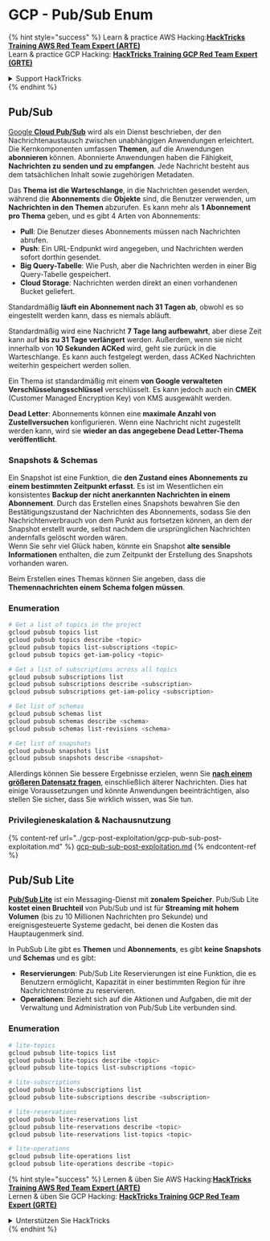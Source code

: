 # GCP - Pub/Sub Enum

{% hint style="success" %}
Learn & practice AWS Hacking:<img src="../../../.gitbook/assets/image (1).png" alt="" data-size="line">[**HackTricks Training AWS Red Team Expert (ARTE)**](https://training.hacktricks.xyz/courses/arte)<img src="../../../.gitbook/assets/image (1).png" alt="" data-size="line">\
Learn & practice GCP Hacking: <img src="../../../.gitbook/assets/image (2).png" alt="" data-size="line">[**HackTricks Training GCP Red Team Expert (GRTE)**<img src="../../../.gitbook/assets/image (2).png" alt="" data-size="line">](https://training.hacktricks.xyz/courses/grte)

<details>

<summary>Support HackTricks</summary>

* Check the [**subscription plans**](https://github.com/sponsors/carlospolop)!
* **Join the** 💬 [**Discord group**](https://discord.gg/hRep4RUj7f) or the [**telegram group**](https://t.me/peass) or **follow** us on **Twitter** 🐦 [**@hacktricks\_live**](https://twitter.com/hacktricks\_live)**.**
* **Share hacking tricks by submitting PRs to the** [**HackTricks**](https://github.com/carlospolop/hacktricks) and [**HackTricks Cloud**](https://github.com/carlospolop/hacktricks-cloud) github repos.

</details>
{% endhint %}

## Pub/Sub <a href="#reviewing-cloud-pubsub" id="reviewing-cloud-pubsub"></a>

[Google **Cloud Pub/Sub**](https://cloud.google.com/pubsub/) wird als ein Dienst beschrieben, der den Nachrichtenaustausch zwischen unabhängigen Anwendungen erleichtert. Die Kernkomponenten umfassen **Themen**, auf die Anwendungen **abonnieren** können. Abonnierte Anwendungen haben die Fähigkeit, **Nachrichten zu senden und zu empfangen**. Jede Nachricht besteht aus dem tatsächlichen Inhalt sowie zugehörigen Metadaten.

Das **Thema ist die Warteschlange**, in die Nachrichten gesendet werden, während die **Abonnements** die **Objekte** sind, die Benutzer verwenden, um **Nachrichten in den Themen** abzurufen. Es kann mehr als **1 Abonnement pro Thema** geben, und es gibt 4 Arten von Abonnements:

* **Pull**: Die Benutzer dieses Abonnements müssen nach Nachrichten abrufen.
* **Push**: Ein URL-Endpunkt wird angegeben, und Nachrichten werden sofort dorthin gesendet.
* **Big Query-Tabelle**: Wie Push, aber die Nachrichten werden in einer Big Query-Tabelle gespeichert.
* **Cloud Storage**: Nachrichten werden direkt an einen vorhandenen Bucket geliefert.

Standardmäßig **läuft ein Abonnement nach 31 Tagen ab**, obwohl es so eingestellt werden kann, dass es niemals abläuft.

Standardmäßig wird eine Nachricht **7 Tage lang aufbewahrt**, aber diese Zeit kann auf **bis zu 31 Tage verlängert** werden. Außerdem, wenn sie nicht innerhalb von **10 Sekunden ACKed** wird, geht sie zurück in die Warteschlange. Es kann auch festgelegt werden, dass ACKed Nachrichten weiterhin gespeichert werden sollen.

Ein Thema ist standardmäßig mit einem **von Google verwalteten Verschlüsselungsschlüssel** verschlüsselt. Es kann jedoch auch ein **CMEK** (Customer Managed Encryption Key) von KMS ausgewählt werden.

**Dead Letter**: Abonnements können eine **maximale Anzahl von Zustellversuchen** konfigurieren. Wenn eine Nachricht nicht zugestellt werden kann, wird sie **wieder an das angegebene Dead Letter-Thema veröffentlicht**.

### Snapshots & Schemas

Ein Snapshot ist eine Funktion, die **den Zustand eines Abonnements zu einem bestimmten Zeitpunkt erfasst**. Es ist im Wesentlichen ein konsistentes **Backup der nicht anerkannten Nachrichten in einem Abonnement**. Durch das Erstellen eines Snapshots bewahren Sie den Bestätigungszustand der Nachrichten des Abonnements, sodass Sie den Nachrichtenverbrauch von dem Punkt aus fortsetzen können, an dem der Snapshot erstellt wurde, selbst nachdem die ursprünglichen Nachrichten andernfalls gelöscht worden wären.\
Wenn Sie sehr viel Glück haben, könnte ein Snapshot **alte sensible Informationen** enthalten, die zum Zeitpunkt der Erstellung des Snapshots vorhanden waren.

Beim Erstellen eines Themas können Sie angeben, dass die **Themennachrichten einem Schema folgen müssen**.

### Enumeration
```bash
# Get a list of topics in the project
gcloud pubsub topics list
gcloud pubsub topics describe <topic>
gcloud pubsub topics list-subscriptions <topic>
gcloud pubsub topics get-iam-policy <topic>

# Get a list of subscriptions across all topics
gcloud pubsub subscriptions list
gcloud pubsub subscriptions describe <subscription>
gcloud pubsub subscriptions get-iam-policy <subscription>

# Get list of schemas
gcloud pubsub schemas list
gcloud pubsub schemas describe <schema>
gcloud pubsub schemas list-revisions <schema>

# Get list of snapshots
gcloud pubsub snapshots list
gcloud pubsub snapshots describe <snapshot>
```
Allerdings können Sie bessere Ergebnisse erzielen, wenn Sie [**nach einem größeren Datensatz fragen**](https://cloud.google.com/pubsub/docs/replay-overview), einschließlich älterer Nachrichten. Dies hat einige Voraussetzungen und könnte Anwendungen beeinträchtigen, also stellen Sie sicher, dass Sie wirklich wissen, was Sie tun.

### Privilegieneskalation & Nachausnutzung

{% content-ref url="../gcp-post-exploitation/gcp-pub-sub-post-exploitation.md" %}
[gcp-pub-sub-post-exploitation.md](../gcp-post-exploitation/gcp-pub-sub-post-exploitation.md)
{% endcontent-ref %}

## Pub/Sub Lite

[**Pub/Sub Lite**](https://cloud.google.com/pubsub/docs/choosing-pubsub-or-lite) ist ein Messaging-Dienst mit **zonalem Speicher**. Pub/Sub Lite **kostet einen Bruchteil** von Pub/Sub und ist für **Streaming mit hohem Volumen** (bis zu 10 Millionen Nachrichten pro Sekunde) und ereignisgesteuerte Systeme gedacht, bei denen die Kosten das Hauptaugenmerk sind.

In PubSub Lite gibt es **Themen** und **Abonnements**, es gibt **keine Snapshots** und **Schemas** und es gibt:

* **Reservierungen**: Pub/Sub Lite Reservierungen ist eine Funktion, die es Benutzern ermöglicht, Kapazität in einer bestimmten Region für ihre Nachrichtenströme zu reservieren.
* **Operationen**: Bezieht sich auf die Aktionen und Aufgaben, die mit der Verwaltung und Administration von Pub/Sub Lite verbunden sind.

### Enumeration
```bash
# lite-topics
gcloud pubsub lite-topics list
gcloud pubsub lite-topics describe <topic>
gcloud pubsub lite-topics list-subscriptions <topic>

# lite-subscriptions
gcloud pubsub lite-subscriptions list
gcloud pubsub lite-subscriptions describe <subscription>

# lite-reservations
gcloud pubsub lite-reservations list
gcloud pubsub lite-reservations describe <topic>
gcloud pubsub lite-reservations list-topics <topic>

# lite-operations
gcloud pubsub lite-operations list
gcloud pubsub lite-operations describe <topic>
```
{% hint style="success" %}
Lernen & üben Sie AWS Hacking:<img src="../../../.gitbook/assets/image (1).png" alt="" data-size="line">[**HackTricks Training AWS Red Team Expert (ARTE)**](https://training.hacktricks.xyz/courses/arte)<img src="../../../.gitbook/assets/image (1).png" alt="" data-size="line">\
Lernen & üben Sie GCP Hacking: <img src="../../../.gitbook/assets/image (2).png" alt="" data-size="line">[**HackTricks Training GCP Red Team Expert (GRTE)**<img src="../../../.gitbook/assets/image (2).png" alt="" data-size="line">](https://training.hacktricks.xyz/courses/grte)

<details>

<summary>Unterstützen Sie HackTricks</summary>

* Überprüfen Sie die [**Abonnementpläne**](https://github.com/sponsors/carlospolop)!
* **Treten Sie der** 💬 [**Discord-Gruppe**](https://discord.gg/hRep4RUj7f) oder der [**Telegram-Gruppe**](https://t.me/peass) bei oder **folgen** Sie uns auf **Twitter** 🐦 [**@hacktricks\_live**](https://twitter.com/hacktricks\_live)**.**
* **Teilen Sie Hacking-Tricks, indem Sie PRs an die** [**HackTricks**](https://github.com/carlospolop/hacktricks) und [**HackTricks Cloud**](https://github.com/carlospolop/hacktricks-cloud) GitHub-Repos senden.

</details>
{% endhint %}
